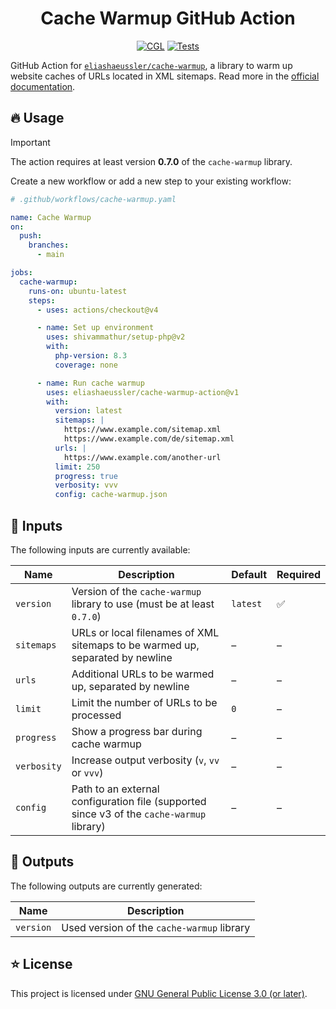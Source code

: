 <div align="center">

# Cache Warmup GitHub Action

[![CGL](https://img.shields.io/github/actions/workflow/status/eliashaeussler/cache-warmup-action/cgl.yaml?label=cgl&logo=github)](https://github.com/eliashaeussler/cache-warmup-action/actions/workflows/cgl.yaml)
[![Tests](https://img.shields.io/github/actions/workflow/status/eliashaeussler/cache-warmup-action/tests.yaml?label=tests&logo=github)](https://github.com/eliashaeussler/cache-warmup-action/actions/workflows/tests.yaml)

</div>

GitHub Action for [`eliashaeussler/cache-warmup`](https://github.com/eliashaeussler/cache-warmup),
a library to warm up website caches of URLs located in XML sitemaps.
Read more in the [official documentation](https://cache-warmup.dev/).

## 🔥 Usage

> [!IMPORTANT]
> The action requires at least version **0.7.0** of the `cache-warmup` library.

Create a new workflow or add a new step to your existing workflow:

```yaml
# .github/workflows/cache-warmup.yaml

name: Cache Warmup
on:
  push:
    branches:
      - main

jobs:
  cache-warmup:
    runs-on: ubuntu-latest
    steps:
      - uses: actions/checkout@v4

      - name: Set up environment
        uses: shivammathur/setup-php@v2
        with:
          php-version: 8.3
          coverage: none

      - name: Run cache warmup
        uses: eliashaeussler/cache-warmup-action@v1
        with:
          version: latest
          sitemaps: |
            https://www.example.com/sitemap.xml
            https://www.example.com/de/sitemap.xml
          urls: |
            https://www.example.com/another-url
          limit: 250
          progress: true
          verbosity: vvv
          config: cache-warmup.json
```

## 📝 Inputs

The following inputs are currently available:

| Name        | Description                                                                               | Default  | Required |
|-------------|-------------------------------------------------------------------------------------------|----------|----------|
| `version`   | Version of the `cache-warmup` library to use (must be at least `0.7.0`)                   | `latest` | ✅        |
| `sitemaps`  | URLs or local filenames of XML sitemaps to be warmed up, separated by newline             | –        | –        |
| `urls`      | Additional URLs to be warmed up, separated by newline                                     | –        | –        |
| `limit`     | Limit the number of URLs to be processed                                                  | `0`      | –        |
| `progress`  | Show a progress bar during cache warmup                                                   | –        | –        |
| `verbosity` | Increase output verbosity (`v`, `vv` or `vvv`)                                            | –        | –        |
| `config`    | Path to an external configuration file (supported since v3 of the `cache-warmup` library) | –        | –        |

## 💬 Outputs

The following outputs are currently generated:

| Name      | Description                                |
|-----------|--------------------------------------------|
| `version` | Used version of the `cache-warmup` library |

## ⭐ License

This project is licensed under [GNU General Public License 3.0 (or later)](LICENSE.md).
